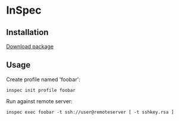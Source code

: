 # InSpec

## Installation

[Download package](https://downloads.chef.io/inspec)

## Usage

Create profile named 'foobar':

    inspec init profile foobar

Run against remote server:

    inspec exec foobar -t ssh://user@remoteserver [ -t sshkey.rsa ]
